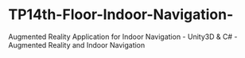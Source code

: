 # TP14th-Floor-Indoor-Navigation-
Augmented Reality Application for Indoor Navigation - Unity3D &amp; C# - Augmented Reality and Indoor Navigation
